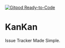 [![Gitpod Ready-to-Code](https://img.shields.io/badge/Gitpod-ready--to--code-blue?logo=gitpod)](https://gitpod.io/#https://github.com/acidevil94/KanKan)
# KanKan
Issue Tracker Made Simple.
